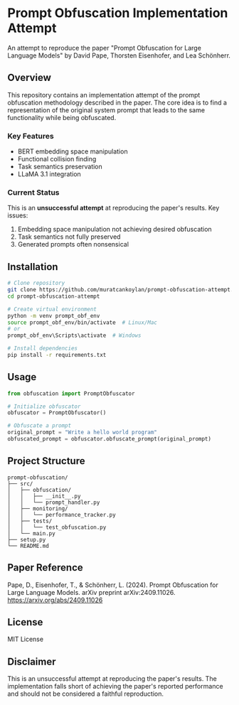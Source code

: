# Prompt Obfuscation Implementation Attempt

An attempt to reproduce the paper "Prompt Obfuscation for Large Language Models" by David Pape, Thorsten Eisenhofer, and Lea Schönherr.

## Overview

This repository contains an implementation attempt of the prompt obfuscation methodology described in the paper. The core idea is to find a representation of the original system prompt that leads to the same functionality while being obfuscated.

### Key Features
- BERT embedding space manipulation
- Functional collision finding
- Task semantics preservation
- LLaMA 3.1 integration

### Current Status
This is an **unsuccessful attempt** at reproducing the paper's results. Key issues:
1. Embedding space manipulation not achieving desired obfuscation
2. Task semantics not fully preserved
3. Generated prompts often nonsensical

## Installation

```bash
# Clone repository
git clone https://github.com/muratcankoylan/prompt-obfuscation-attempt.git
cd prompt-obfuscation-attempt

# Create virtual environment
python -m venv prompt_obf_env
source prompt_obf_env/bin/activate  # Linux/Mac
# or
prompt_obf_env\Scripts\activate  # Windows

# Install dependencies
pip install -r requirements.txt
```

## Usage

```python
from obfuscation import PromptObfuscator

# Initialize obfuscator
obfuscator = PromptObfuscator()

# Obfuscate a prompt
original_prompt = "Write a hello world program"
obfuscated_prompt = obfuscator.obfuscate_prompt(original_prompt)
```

## Project Structure
```
prompt-obfuscation/
├── src/
│   ├── obfuscation/
│   │   ├── __init__.py
│   │   └── prompt_handler.py
│   ├── monitoring/
│   │   └── performance_tracker.py
│   ├── tests/
│   │   └── test_obfuscation.py
│   └── main.py
├── setup.py
└── README.md
```

## Paper Reference
Pape, D., Eisenhofer, T., & Schönherr, L. (2024). Prompt Obfuscation for Large Language Models. arXiv preprint arXiv:2409.11026.
https://arxiv.org/abs/2409.11026 

## License
MIT License

## Disclaimer
This is an unsuccessful attempt at reproducing the paper's results. The implementation falls short of achieving the paper's reported performance and should not be considered a faithful reproduction. 
